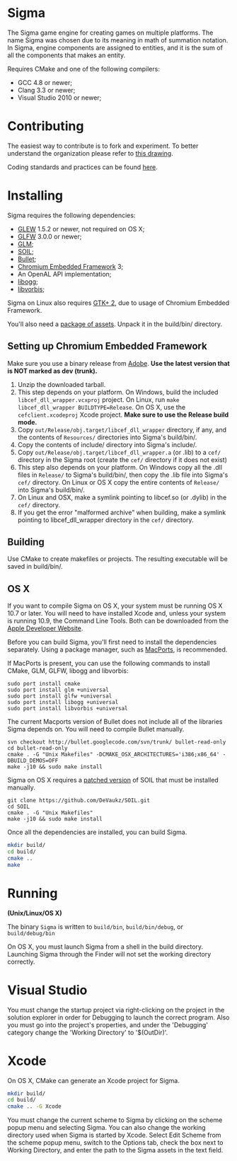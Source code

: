 Sigma
===

The Sigma game engine for creating games on multiple platforms. The name Sigma was chosen due to its meaning in math of summation notation. In Sigma, engine components are assigned to entities, and it is the sum of all the components that makes an entity.

Requires CMake and one of the following compilers:

* GCC 4.8 or newer;
* Clang 3.3 or newer;
* Visual Studio 2010 or newer;

Contributing
===
The easiest way to contribute is to fork and experiment. To better understand the organization please refer to [this drawing](https://docs.google.com/drawings/d/1HFFiz1oJc3A8gyO-fMADAfW8PTWjCqhe5silYDXM1lo/edit).

Coding standards and practices can be found [here](https://github.com/adam4813/Sigma/wiki/Coding-Standards).

Installing
===
Sigma requires the following dependencies:
* [GLEW](http://glew.sourceforge.net) 1.5.2 or newer, not required on OS X;
* [GLFW](http://www.glfw.org) 3.0.0 or newer;
* [GLM](http://glm.g-truc.net);
* [SOIL](http://www.lonesock.net/soil.html);
* [Bullet](http://www.bulletphysics.org);
* [Chromium Embedded Framework](http://code.google.com/p/chromiumembedded) 3;
* An OpenAL API implementation;
* [libogg](https://www.xiph.org/ogg/);
* [libvorbis](https://www.xiph.org/ogg/);

Sigma on Linux also requires [GTK+ 2](http://www.gtk.org), due to usage of Chromium Embedded Framework.

You'll also need a [package of assets](http://wiki.trillek.org/wiki/Assets).  Unpack it in the build/bin/ directory.

## Setting up Chromium Embedded Framework ###
Make sure you use a binary release from [Adobe](http://www.cefbuilds.com). **Use the latest version that is NOT marked as dev (trunk).**

1. Unzip the downloaded tarball.
2. This step depends on your platform. On Windows, build the included `libcef_dll_wrapper.vcxproj` project. On Linux, run `make libcef_dll_wrapper BUILDTYPE=Release`. On OS X, use the `cefclient.xcodeproj` Xcode project. **Make sure to use the Release build mode.**
3. Copy `out/Release/obj.target/libcef_dll_wrapper` directory, if any, and the contents of `Resources/` directories into Sigma's build/bin/.
4. Copy the contents of include/ directory into Sigma's include/.
5. Copy `out/Release/obj.target/libcef_dll_wrapper.a` (or .lib) to a `cef/` directory in the Sigma root (create the `cef/` directory if it does not exist)
6. This step also depends on your platform. On Windows copy all the .dll files in `Release/` to Sigma's build/bin/, then copy the .lib file into Sigma's `cef/` directory. On Linux or OS X copy the entire contents of `Release/` into Sigma's build/bin/.
7. On Linux and OSX, make a symlink pointing to libcef.so (or .dylib) in the `cef/` directory.
8. If you get the error "malformed archive" when building, make a symlink pointing to libcef_dll_wrapper directory in the `cef/` directory.

## Building ##

Use CMake to create makefiles or projects. The resulting executable will be saved in build/bin/.

## OS X ##

If you want to compile Sigma on OS X, your system must be running OS X 10.7 or later.  You will need to have installed Xcode and, unless your system is running 10.9, the Command Line Tools.  Both can be downloaded from the [Apple Developer Website](https://developer.apple.com/downloads).  

Before you can build Sigma, you'll first need to install the dependencies separately.  Using a package manager, such as [MacPorts](http://macports.org), is recommended.

If MacPorts is present, you can use the following commands to install CMake, GLM, GLFW, libogg and libvorbis:

	sudo port install cmake
	sudo port install glm +universal
	sudo port install glfw +universal
	sudo port install libogg +universal
	sudo port install libvorbis +universal

The current Macports version of Bullet does not include all of the libraries Sigma depends on.  You will need to compile Bullet manually.

	svn checkout http://bullet.googlecode.com/svn/trunk/ bullet-read-only
	cd bullet-read-only
	cmake . -G "Unix Makefiles" -DCMAKE_OSX_ARCHITECTURES='i386;x86_64' -DBUILD_DEMOS=OFF
	make -j10 && sudo make install 

Sigma on OS X requires a [patched version](https://github.com/DeVaukz/SOIL) of SOIL that must be installed manually.  

	git clone https://github.com/DeVaukz/SOIL.git
	cd SOIL
	cmake . -G "Unix Makefiles"
	make -j10 && sudo make install 

Once all the dependencies are installed, you can build Sigma.

```sh
mkdir build/
cd build/
cmake ..
make
```

Running
===

__(Unix/Linux/OS X)__

The binary `Sigma` is written to `build/bin`, `build/bin/debug`, or `build/debug/bin`

On OS X, you must launch Sigma from a shell in the build directory.  Launching Sigma through the Finder will not set the working directory correctly.

Visual Studio
===
You must change the startup project via right-clicking on the project in the solution explorer in order for Debugging to launch the correct program.
Also you must go into the project's properties, and under the 'Debugging' category change the 'Working Directory' to '$(OutDir)'.

Xcode
===
On OS X, CMake can generate an Xcode project for Sigma.

```sh
mkdir build/
cd build/
cmake .. -G Xcode
```

You must change the current scheme to Sigma by clicking on the scheme popup menu and selecting Sigma.  You can also change the working directory used when Sigma is started by Xcode.  Select Edit Scheme from the scheme popup menu, switch to the Options tab, check the box next to Working Directory, and enter the path to the Sigma assets in the text field.
